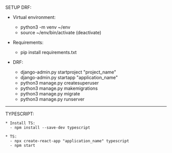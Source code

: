 SETUP DRF:

  * Virtual environment: 
      - python3 -m venv ~/env
      - source ~/env/bin/activate (deactivate)
  
  * Requirements:
      - pip install requirements.txt
  
  * DRF:
      - django-admin.py startproject "project_name"
      - django-admin.py startapp "application_name"
      - python3 manage.py createsuperuser
      - python3 manage.py makemigrations
      - python3 manage.py migrate
      - python3 manage.py runserver

----------------------------------------------------------

TYPESCRIPT:

    * Install TS:
      - npm install --save-dev typescript
      
    * TS:
      - npx create-react-app "application_name" typescript
      - npm start
      
